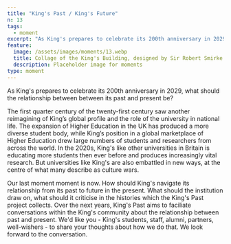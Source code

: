```yaml
---
title: "King's Past / King's Future"
n: 13
tags:
  - moment
excerpt: "As King's prepares to celebrate its 200th anniversary in 2029, what should the relationship between between its past and present be?"
feature:
  image: /assets/images/moments/13.webp
  title: Collage of the King's Building, designed by Sir Robert Smirke in 1829
  description: Placeholder image for moments
type: moment
---
```


As King's prepares to celebrate its 200th anniversary in 2029, what should the relationship between between its past and present be? 

The first quarter century of the twenty-first century saw another reimagining of King’s global profile and the role of the university in national life. The expansion of Higher Education in the UK has produced a more diverse student body, while King’s position in a global marketplace of Higher Education drew large numbers of students and researchers from across the world. In the 2020s, King's like other universities in Britain is educating more students then ever before and produces increasingly vital research. But universities like King's are also embattled in new ways, at the centre of what many describe as culture wars. 

Our last moment moment is now. How should King's navigate its relationship from its past to future in the present. What should the institution draw on, what should it criticise in the histories which the King's Past project collects. Over the next years, King's Past aims to faciliate conversations within the King's community about the relationship between past and present. We'd like you - King's students, staff, alumni, partners, well-wishers - to share  your thoughts about how we do that. We look forward to the conversation.
